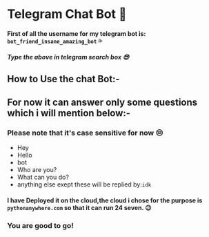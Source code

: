 # Telegram Chat Bot :thinking:

#### First of all the username for my telegram bot is: `bot_friend_insane_amazing_bot` :sweat_drops: 
   ##### Type the above in telegram search box :sunglasses:

## How to Use the chat Bot:-

## For now it can answer only some questions which i will mention below:-
### Please note that it's case sensitive for now :unamused:<br>
+ Hey 
+ Hello
+ bot
+ Who are you?
+ What can you do?
+ anything else exept these will be replied by:`idk`


#### I have Deployed it on the cloud,the cloud i chose for the purpose is `pythonanywhere.com` so that it can run 24 seven. :wink:<br>

### You are good to go!
